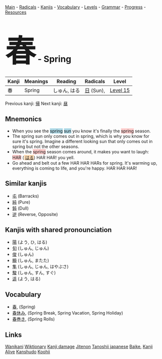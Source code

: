 <style> bigfont {font-size: 100px}</style>
[Main](../README.md) -
[Radicals](../radicals.md) -
[Kanjis](../kanjis.md) -
[Vocabulary](../vocabulary.md) -
[Levels](../levels.md) -
[Grammar](../grammar.md) - 
[Progress](../progress.md) -
[Resources](../resources.md)
# <bigfont> 春</bigfont> - Spring 

| Kanji | Meanings | Reading | Radicals | Level |
| --- | --- | --- | --- | --- |
| 春 | Spring | しゅん, はる | [日](../radicals/日.md) (Sun),  | [Level 15](../levels/wk_level15.md) |

Previous kanji: [帰](帰.md) Next kanji: [昼](昼.md) 

## Mnemonics
 * When you see the <span style="background-color:#ADD8E6"> spring</span> <span style="background-color:#ADD8E6"> sun</span> you know it's finally the  <span style="background-color:#ffcccb"> spring</span> season.
* The spring sun only comes out in spring, which is why you know for sure it's spring. Imagine a different looking sun that only comes out in spring but not the other seasons.
* When the <span style="background-color:#ffcccb"> spring</span> season comes around, it makes you want to laugh: <span style="background-color:#ffcccb"> HAR</span> (<span style="background-color:#fed8b1"> [はる](https://jisho.org/search/はる)</span>) HAR HAR! you yell.
* Go ahead and belt out a few HAR HAR HARs for spring. It's warming up, everything is coming to life, and you're happy. HAR HAR HAR!


## Similar kanjis
 * [屯](屯.md) (Barracks)
* [純](純.md) (Pure)
* [鈍](鈍.md) (Dull)
* [逆](逆.md) (Reverse, Opposite)



## Kanjis with shared pronounciation
 * [陽](陽.md) (よう, ひ, はる)
* [旬](旬.md) (しゅん, じゅん)
* [俊](俊.md) (しゅん)
* [瞬](瞬.md) (しゅん, またた)
* [隼](隼.md) (しゅん, じゅん, はやぶさ)
* [駿](駿.md) (しゅん, すん, すぐ)
* [遥](遥.md) (よう, はる)



## Vocabulary
 * [春](../vocabulary/春.md), (Spring)
* [春休み](../vocabulary/春.md), (Spring Break, Spring Vacation, Spring Holiday)
* [春巻き](../vocabulary/春.md), (Spring Rolls)




## Links 


[Wanikani](https://www.wanikani.com/kanji/春)
[Wiktionary](https://en.wiktionary.org/wiki/春)
[Kanji damage](http://www.kanjidamage.com/kanji/search?utf8=✓&q=春)
[Jitenon](https://jitenon.com/kanji/春)
[Tanoshii japanese](https://www.tanoshiijapanese.com/dictionary/kanji.cfm?k=春)
[Baike](https://baike.baidu.com/item/春),
[Kanji Alive](https://app.kanjialive.com/春)
[Kanshudo](https://www.kanshudo.com/searchmn?q=春)
[Koohii](https://kanji.koohii.com/study/kanji/春)
